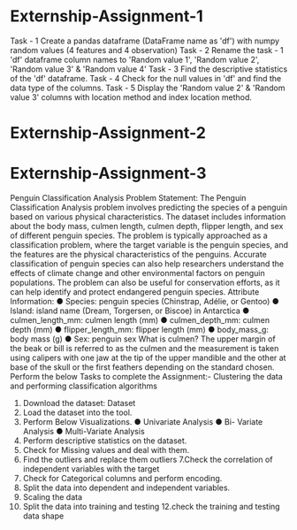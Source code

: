 # Externship-Assignment-1
Task - 1 Create a pandas dataframe (DataFrame name as 'df') with numpy random values (4 features and 4 observation)
Task - 2 Rename the task - 1 'df' dataframe column names to 'Random value 1', 'Random value 2', 'Random value 3' & 'Random value 4'
Task - 3 Find the descriptive statistics of the 'df' dataframe.
Task - 4 Check for the null values in 'df' and find the data type of the columns.
Task - 5 Display the 'Random value 2' & 'Random value 3' columns with location method and index location method.
# Externship-Assignment-2
# Externship-Assignment-3
Penguin Classification Analysis
Problem Statement:
The Penguin Classification Analysis problem involves predicting the species of a penguin 
based on various physical characteristics. The dataset includes information about the body 
mass, culmen length, culmen depth, flipper length, and sex of different penguin species.
The problem is typically approached as a classification problem, where the target variable is 
the penguin species, and the features are the physical characteristics of the penguins. 
Accurate classification of penguin species can also help researchers understand the effects of 
climate change and other environmental factors on penguin populations. The problem can 
also be useful for conservation efforts, as it can help identify and protect endangered penguin 
species.
Attribute Information:
● Species: penguin species (Chinstrap, Adélie, or Gentoo)
● Island: island name (Dream, Torgersen, or Biscoe) in Antarctica
● culmen_length_mm: culmen length (mm)
● culmen_depth_mm: culmen depth (mm)
● flipper_length_mm: flipper length (mm)
● body_mass_g: body mass (g)
● Sex: penguin sex
What is culmen?
The upper margin of the beak or bill is referred to as the culmen and the measurement is taken 
using calipers with one jaw at the tip of the upper mandible and the other at base of the skull or the 
first feathers depending on the standard chosen.
Perform the below Tasks to complete the Assignment:-
Clustering the data and performing classification algorithms
1. Download the dataset: Dataset
2. Load the dataset into the tool.
3. Perform Below Visualizations.
● Univariate Analysis
● Bi- Variate Analysis
● Multi-Variate Analysis
4. Perform descriptive statistics on the dataset.
5. Check for Missing values and deal with them.
6. Find the outliers and replace them outliers
7.Check the correlation of independent variables with the target
8. Check for Categorical columns and perform encoding.
9. Split the data into dependent and independent variables.
10. Scaling the data
11. Split the data into training and testing
12.check the training and testing data shape
